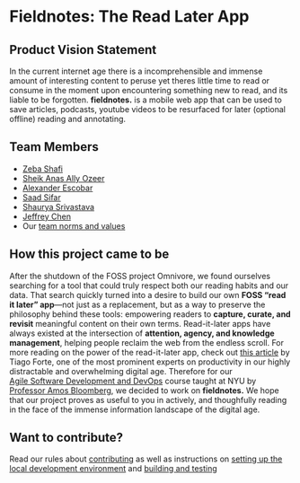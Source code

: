 # Fieldnotes: The Read Later App
## Product Vision Statement
In the current internet age there is a incomprehensible and immense amount of interesting content to peruse yet theres little time to read or consume in the moment upon encountering something new to read, and its liable to be forgotten. **fieldnotes.** is a mobile web app that can be used to save articles, podcasts, youtube videos to be resurfaced for later (optional offline) reading and annotating.
## Team Members
- [Zeba Shafi](https://github.com/Zeba-Shafi)
- [Sheik Anas Ally Ozeer](https://github.com/anas-ozeer)
- [Alexander Escobar](https://github.com/EscoAl516)
- [Saad Sifar](https://github.com/one-loop)
- [Shaurya Srivastava](https://github.com/shauryasr04)
- [Jeffrey Chen](https://github.com/shauryasr04)
- Our [team norms and values](CONTRIBUTING.md#team-norms)
## How this project came to be
After the shutdown of the FOSS project Omnivore, we found ourselves searching for a tool that could truly respect both our reading habits and our data. That search quickly turned into a desire to build our own **FOSS “read it later” app**—not just as a replacement, but as a way to preserve the philosophy behind these tools: empowering readers to **capture, curate, and revisit** meaningful content on their own terms. Read-it-later apps have always existed at the intersection of **attention, agency, and knowledge management**, helping people reclaim the web from the endless scroll. For more reading on the power of the read-it-later app, check out [this article](https://medium.com/praxis-blog/the-secret-power-of-read-it-later-apps-6c75cc37ef42) by Tiago Forte, one of the most prominent experts on productivity in our highly distractable and overwhelming digital age.
Therefore for our  
[Agile Software Development and DevOps](https://knowledge.kitchen/content/courses/agile-development-and-devops/syllabus/) course taught at NYU by [Professor Amos Bloomberg](https://knowledge.kitchen/me/cv/), we decided to work on **fieldnotes.** We hope that our project proves as useful to you in actively, and thoughfully reading in the face of the immense information landscape of the digital age.
## Want to contribute?
 Read our rules about [contributing](CONTRIBUTING.md#contributing-rules) as well as instructions on [setting up the local development environment](CONTRIBUTING.md#instructions-for-setting-up-the-local-environment) and [building and testing](CONTRIBUTING.md#build-and-test-instructions)
